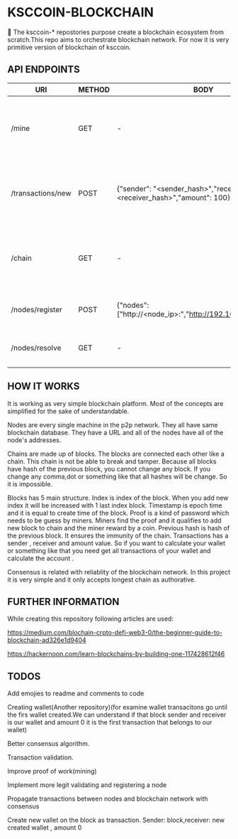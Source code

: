 # KSCCOIN-BLOCKCHAIN

:scroll:
The ksccoin-* repostories purpose create a blockchain ecosystem from scratch.This repo aims to orchestrate blockchain network. For now it is very primitive version of blockchain of ksccoin.

## API ENDPOINTS

| URI | METHOD | BODY | RESPONSE | DESCRIPTION |
| ----------- | --------------- | --------- | ----------- | ----------- |
| /mine | GET | - | {"message": "","index": "","transactions": "","proof": "","previous_hash" : ""} | Mining means creating new block on the chain.Just request for mine and add a new block.
| /transactions/new | POST | {"sender": "<sender_hash>","receiver": "<receiver_hash>","amount": 100} | {'message': f'Transaction will be added to Block {index}'} | Creating new transaction means sending and receiving money in this block.
| /chain | GET | - | {"chain": [{"index": 1,"previous_hash": 0,"proof": 100,"timestamp": <epoch_time>,"transactions": []},{"index": 2,"previous_hash": 35293,"proof": "<proof_hash>","timestamp": <epoch_time>,"transactions": [{"amount": 1,"receiver": "<receiver_address>","sender": 0}]}],"length": 2} | Get all chains and transaction informations.
| /nodes/register | POST | {"nodes": ["http://<node_ip>:<port>","http://192.168.1.100:5000"]} | {"message": "","total_nodes": ["http://<node_ip>:<port>","http://192.168.1.100:500"]} | Register a node to blockchain network.
| /nodes/resolve | GET | - | {"message": "","chain": "same as /chain"} | Sync nodes on the blockchain network.

## HOW IT WORKS

It is working as very simple blockchain platform. Most of the concepts are simplified for the sake of understandable. 

Nodes are every single machine in the p2p network. They all have same blockchain database. They have a URL and all of the nodes have all of the node's addresses.

Chains are made up of blocks. The blocks are connected each other like a chain. This chain is not be able to break and tamper. Because all blocks have hash of the previous block, you cannot change any block. If you change any comma,dot or something like that all hashes will be change. So it is impossible.

Blocks has 5 main structure. Index is index of the block. When you add new index it will be increased with 1 last index block. Timestamp is epoch time and it is equal to create time of the block. Proof is a kind of password which needs to be guess by miners. Miners find the proof and it qualifies to add new block to chain and the miner reward by a coin. Previous hash is hash of the previous block. It ensures the immunity of the chain. Transactions has a sender , receiver and amount value. So if you want to calculate your wallet or something like that you need get all transactions of your wallet and calculate the account .

Consensus is related with reliablity of the blockchain network. In this project it is very simple and it only accepts longest chain as authorative.

## FURTHER INFORMATION

While creating this repository following articles are used:

https://medium.com/blochain-crpto-defi-web3-0/the-beginner-guide-to-blockchain-ad326e1d9404

https://hackernoon.com/learn-blockchains-by-building-one-117428612f46


## TODOS

Add emojies to readme and comments to code

Creating wallet(Another repository)(for examine wallet transacitons go until the firs wallet created.We can understand if that block sender and receiver is our wallet and amount 0 it is the first transaction that belongs to our wallet)

Better consensus algorithm.

Transaction validation.

Improve proof of work(mining)

Implement more legit validating and registering a node

Propagate transactions between nodes and blockchain network with consensus

Create new vallet on the block as transaction. Sender: block,receiver: new created wallet , amount 0

